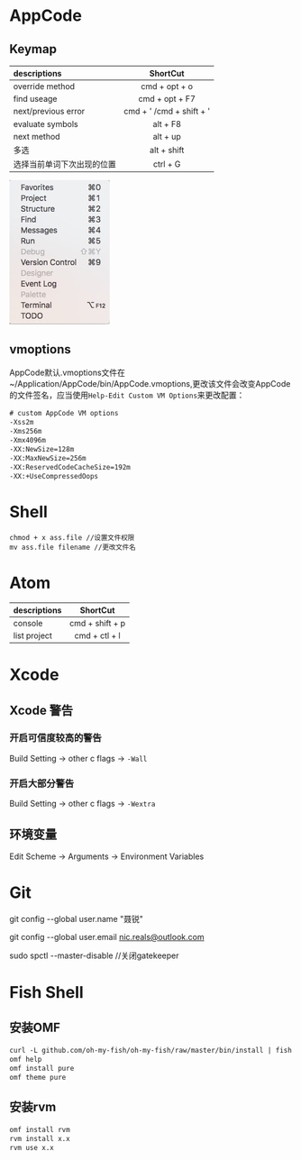 # AppCode

## Keymap
| descriptions        |         ShortCut         |
| :------------------ | :----------------------: |
| override method     |      cmd + opt + o       |
| find useage         |      cmd + opt + F7      |
| next/previous error | cmd + ' /cmd + shift + ' |
| evaluate symbols    |         alt + F8         |
| next method         |         alt + up         |
| 多选                  |       alt + shift        |
| 选择当前单词下次出现的位置 | ctrl + G

![img](./IMG/apcode_tool_windows.png)

## vmoptions

AppCode默认.vmoptions文件在~/Application/AppCode/bin/AppCode.vmoptions,更改该文件会改变AppCode的文件签名，应当使用`Help-Edit Custom VM Options`来更改配置：
```
# custom AppCode VM options
-Xss2m
-Xms256m
-Xmx4096m
-XX:NewSize=128m
-XX:MaxNewSize=256m
-XX:ReservedCodeCacheSize=192m
-XX:+UseCompressedOops
```
# Shell

```
chmod + x ass.file //设置文件权限
mv ass.file filename //更改文件名  
```

# Atom

| descriptions        |         ShortCut         |
| :------------------ | :----------------------: |
| console             |  cmd + shift + p         |
| list project        |  cmd + ctl  + l          |


# Xcode

## Xcode 警告

### 开启可信度较高的警告

Build Setting -> other c flags -> `-Wall`

### 开启大部分警告

Build Setting -> other c flags -> `-Wextra`

## 环境变量

Edit Scheme -> Arguments -> Environment Variables

# Git

git config --global user.name "聂锐"

git config --global user.email nic.reals@outlook.com

sudo spctl --master-disable //关闭gatekeeper

# Fish Shell

## 安装OMF

```
curl -L github.com/oh-my-fish/oh-my-fish/raw/master/bin/install | fish
omf help
omf install pure
omf theme pure
```

## 安装rvm

```
omf install rvm
rvm install x.x
rvm use x.x
```
